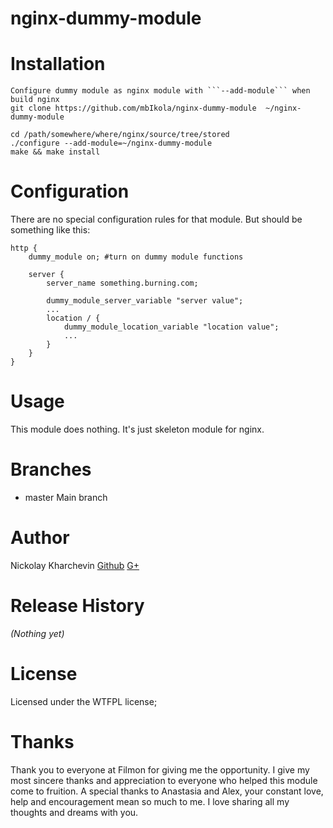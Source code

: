 nginx-dummy-module
==================

# Installation
    Configure dummy module as nginx module with ```--add-module``` when build nginx
    git clone https://github.com/mbIkola/nginx-dummy-module  ~/nginx-dummy-module

    cd /path/somewhere/where/nginx/source/tree/stored
    ./configure --add-module=~/nginx-dummy-module
    make && make install


# Configuration
There are no special configuration rules for that module. 
But should be something like this:

    http { 
        dummy_module on; #turn on dummy module functions
        
        server {
            server_name something.burning.com; 

            dummy_module_server_variable "server value"; 
            ...
            location / {
                dummy_module_location_variable "location value"; 
                ...
            }
        }
    }


# Usage
This module does nothing. It's just skeleton module for nginx. 

# Branches
 * master  Main branch


# Author 
 Nickolay Kharchevin  [Github](https://github.com/mbIkola) [G+](https://plus.google.com/+NickolayKharchevyn)


# Release History
_(Nothing yet)_
 

# License
 
Licensed under the WTFPL license;
 

# Thanks
Thank you to everyone at Filmon for giving me the opportunity. 
I give my most sincere thanks and appreciation  to everyone who helped this module come to fruition. 
A special thanks to Anastasia and Alex, your constant love, help and encouragement mean so much to me. 
I love sharing all my thoughts and dreams with you. 

